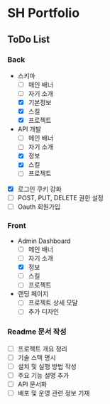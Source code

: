 # SH Portfolio

## ToDo List

### Back
- 스키마
  - [ ] 매인 배너
  - [ ] 자기 소개
  - [x] 기본정보
  - [x] 스킬
  - [x] 프로젝트
- API 개발
  - [ ] 메인 배너
  - [ ] 자기 소개
  - [x] 정보
  - [x] 스킬
  - [ ] 프로젝트 
- [x] 로그인 쿠키 강화
- [ ] POST, PUT, DELETE 권한 설정
- [ ] Oauth 회원가입

### Front
- Admin Dashboard
  - [ ] 메인 배너
  - [ ] 자기 소개
  - [x] 정보
  - [ ] 스킬
  - [ ] 프로젝트
- 랜딩 페이지
  - [ ] 프로젝트 상세 모달
  - [ ] 추가 디자인

### Readme 문서 작성
- [ ] 프로젝트 개요 정리
- [ ] 기술 스택 명시
- [ ] 설치 및 실행 방법 작성
- [ ] 주요 기능 설명 추가
- [ ] API 문서화
- [ ] 배포 및 운영 관련 정보 기재